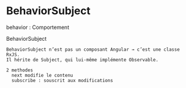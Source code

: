 # BehaviorSubject
  behavior : Comportement


  BehaviorSubject

    BehaviorSubject n’est pas un composant Angular → c’est une classe RxJS.
    Il hérite de Subject, qui lui-même implémente Observable.

    2 methodes
      next modifie le contenu
      subscribe : souscrit aux modifications